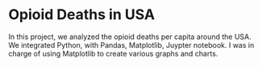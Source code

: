 # Opioid Deaths in USA

In this project, we analyzed the opioid deaths per capita around the USA. We integrated Python, with Pandas, Matplotlib, Juypter notebook. I was in charge of using Matplotlib to create various graphs and charts. 
